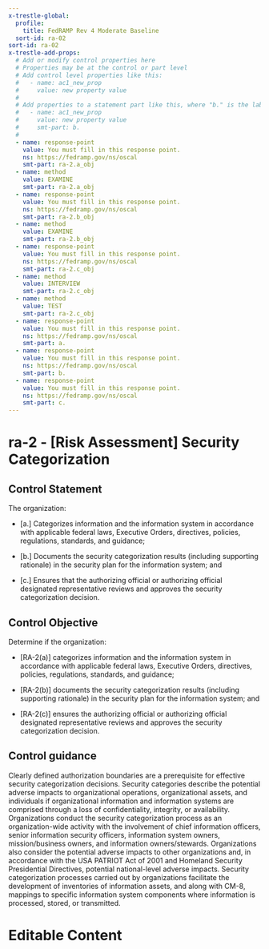 ```yaml
---
x-trestle-global:
  profile:
    title: FedRAMP Rev 4 Moderate Baseline
  sort-id: ra-02
sort-id: ra-02
x-trestle-add-props:
  # Add or modify control properties here
  # Properties may be at the control or part level
  # Add control level properties like this:
  #   - name: ac1_new_prop
  #     value: new property value
  #
  # Add properties to a statement part like this, where "b." is the label of the target statement part
  #   - name: ac1_new_prop
  #     value: new property value
  #     smt-part: b.
  #
  - name: response-point
    value: You must fill in this response point.
    ns: https://fedramp.gov/ns/oscal
    smt-part: ra-2.a_obj
  - name: method
    value: EXAMINE
    smt-part: ra-2.a_obj
  - name: response-point
    value: You must fill in this response point.
    ns: https://fedramp.gov/ns/oscal
    smt-part: ra-2.b_obj
  - name: method
    value: EXAMINE
    smt-part: ra-2.b_obj
  - name: response-point
    value: You must fill in this response point.
    ns: https://fedramp.gov/ns/oscal
    smt-part: ra-2.c_obj
  - name: method
    value: INTERVIEW
    smt-part: ra-2.c_obj
  - name: method
    value: TEST
    smt-part: ra-2.c_obj
  - name: response-point
    value: You must fill in this response point.
    ns: https://fedramp.gov/ns/oscal
    smt-part: a.
  - name: response-point
    value: You must fill in this response point.
    ns: https://fedramp.gov/ns/oscal
    smt-part: b.
  - name: response-point
    value: You must fill in this response point.
    ns: https://fedramp.gov/ns/oscal
    smt-part: c.
---
```


# ra-2 - \[Risk Assessment\] Security Categorization

## Control Statement

The organization:

- \[a.\] Categorizes information and the information system in accordance with applicable federal laws, Executive Orders, directives, policies, regulations, standards, and guidance;

- \[b.\] Documents the security categorization results (including supporting rationale) in the security plan for the information system; and

- \[c.\] Ensures that the authorizing official or authorizing official designated representative reviews and approves the security categorization decision.

## Control Objective

Determine if the organization:

- \[RA-2(a)\] categorizes information and the information system in accordance with applicable federal laws, Executive Orders, directives, policies, regulations, standards, and guidance;

- \[RA-2(b)\] documents the security categorization results (including supporting rationale) in the security plan for the information system; and

- \[RA-2(c)\] ensures the authorizing official or authorizing official designated representative reviews and approves the security categorization decision.

## Control guidance

Clearly defined authorization boundaries are a prerequisite for effective security categorization decisions. Security categories describe the potential adverse impacts to organizational operations, organizational assets, and individuals if organizational information and information systems are comprised through a loss of confidentiality, integrity, or availability. Organizations conduct the security categorization process as an organization-wide activity with the involvement of chief information officers, senior information security officers, information system owners, mission/business owners, and information owners/stewards. Organizations also consider the potential adverse impacts to other organizations and, in accordance with the USA PATRIOT Act of 2001 and Homeland Security Presidential Directives, potential national-level adverse impacts. Security categorization processes carried out by organizations facilitate the development of inventories of information assets, and along with CM-8, mappings to specific information system components where information is processed, stored, or transmitted.

# Editable Content

<!-- Make additions and edits below -->
<!-- The above represents the contents of the control as received by the profile, prior to additions. -->
<!-- If the profile makes additions to the control, they will appear below. -->
<!-- The above markdown may not be edited but you may edit the content below, and/or introduce new additions to be made by the profile. -->
<!-- If there is a yaml header at the top, parameter values may be edited. Use --set-parameters to incorporate the changes during assembly. -->
<!-- The content here will then replace what is in the profile for this control, after running profile-assemble. -->
<!-- The added parts in the profile for this control are below.  You may edit them and/or add new ones. -->
<!-- Each addition must have a heading either of the form ## Control my_addition_name -->
<!-- or ## Part a. (where the a. refers to one of the control statement labels.) -->
<!-- "## Control" parts are new parts added after the statement part. -->
<!-- "## Part" parts are new parts added into the top-level statement part with that label. -->
<!-- Subparts may be added with nested hash levels of the form ### My Subpart Name -->
<!-- underneath the parent ## Control or ## Part being added -->
<!-- See https://oscal-compass.github.io/compliance-trestle/tutorials/ssp_profile_catalog_authoring/ssp_profile_catalog_authoring for guidance. -->
